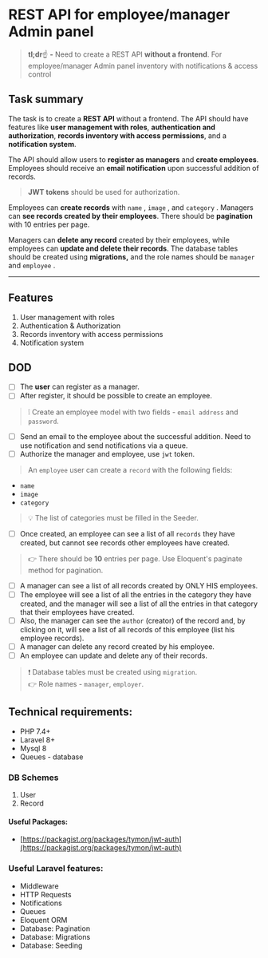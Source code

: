 # REST API for employee/manager Admin panel

> **tl;dr**☝️ **-** Need to create a REST API **without a frontend**. For employee/manager Admin panel inventory with notifications & access control

## Task summary

The task is to create a **REST API** without a frontend. The API should have features like **user management with roles**, **authentication and authorization**, **records inventory with access permissions**, and a **notification system**.

The API should allow users to **register as managers** and **create employees**. Employees should receive an **email notification** upon successful addition of records.

> **JWT tokens** should be used for authorization.

Employees can **create records** with `name` , `image` , and `category` . Managers can **see records created by their employees**. There should be **pagination** with 10 entries per page.  

Managers can **delete any record** created by their employees, while employees can **update and delete their records**. The database tables should be created using **migrations,** and the role names should be `manager` and `employee` .

* * *

## Features

1. User management with roles
2. Authentication & Authorization
3. Records inventory with access permissions
4. Notification system

## DOD

- [ ] The **user** can register as a manager.
- [ ] After register, it should be possible to create an employee.

> ❕ Create an employee model with two fields - `email address` and `password`.

- [ ] Send an email to the employee about the successful addition. Need to use notification and send notifications via a queue.
- [ ] Authorize the manager and employee, use `jwt` token.

> An `employee` user can create a `record` with the following fields:

*   `name`
*   `image`
*   `category`

> 💡 The list of categories must be filled in the Seeder.

- [ ] Once created, an employee can see a list of all `records` they have created, but cannot see records other employees have created.

> 👉 There should be **10** entries per page. Use Eloquent's paginate method for pagination.

- [ ] A manager can see a list of all records created by ONLY HIS employees.
- [ ] The employee will see a list of all the entries in the category they have created, and the manager will see a list of all the entries in that category that their employees have created.
- [ ] Also, the manager can see the `author` (creator) of the record and, by clicking on it, will see a list of all records of this employee (list his employee records).
- [ ] A manager can delete any record created by his employee.
- [ ] An employee can update and delete any of their records.

> ❗ Database tables must be created using `migration`.  
> 👉 Role names - `manager`, `employer`.

## Technical requirements:

*   PHP 7.4+
*   Laravel 8+
*   Mysql 8
*   Queues - database

### DB Schemes

1. User
2. Record

#### Useful Packages:

*   [https://packagist.org/packages/tymon/jwt-auth](https://packagist.org/packages/tymon/jwt-auth)

### Useful Laravel features:

*   Middleware
*   HTTP Requests
*   Notifications
*   Queues
*   Eloquent ORM
*   Database: Pagination
*   Database: Migrations
*   Database: Seeding

